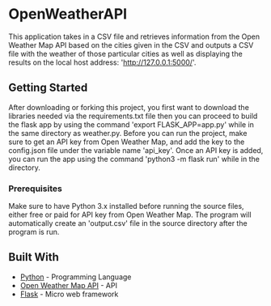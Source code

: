 # OpenWeatherAPI

This application takes in a CSV file and retrieves information from the Open Weather Map API based on the cities given in the CSV and outputs a CSV file with the weather of those particular cities as well as displaying the results on the local host address: 'http://127.0.0.1:5000/'.



## Getting Started

After downloading or forking this project, you first want to download the libraries needed via the requirements.txt file then you can proceed to build the flask app by using the command 'export FLASK_APP=app.py' while in the same directory as weather.py. Before you can run the project, make sure to get an API key from Open Weather Map, and add the key to the config.json file under the variable name 'api_key'. Once an API key is added, you can run the app using the command 'python3 -m flask run' while in the directory.

### Prerequisites

Make sure to have Python 3.x installed before running the source files, either free or paid for API key from Open Weather Map. The program will automatically create an 'output.csv' file in the source directory after the program is run.


## Built With

* [Python](https://docs.python.org/3.6/) - Programming Language
* [Open Weather Map API](https://openweathermap.org/current) - API
* [Flask](http://flask.pocoo.org/docs/1.0/) - Micro web framework
